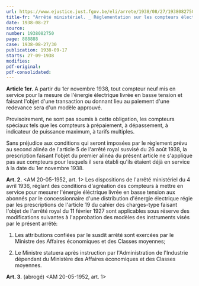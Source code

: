 ```yaml
---
url: https://www.ejustice.just.fgov.be/eli/arrete/1938/08/27/1938082750/justel
title-fr: "Arrêté ministériel. _ Réglementation sur les compteurs électriques. _ Conditions d'approbation des modèles de compteurs ordinaires servant à la mesure de l'énergie électrique livrée en basse tension."
date: 1938-08-27
source:
number: 1938082750
page: 888888
case: 1938-08-27/30
publication: 1938-09-17
starts: 27-09-1938
modifies:
pdf-original:
pdf-consolidated:
---
```


**Article 1er.** A partir du 1er novembre 1938, tout compteur neuf mis en service pour la mesure de l'énergie électrique livrée en basse tension et faisant l'objet d'une transaction ou donnant lieu au paiement d'une redevance sera d'un modèle approuvé.

Provisoirement, ne sont pas soumis à cette obligation, les compteurs spéciaux tels que les compteurs à prépaiement, à dépassement, à indicateur de puissance maximum, à tarifs multiples.

Sans préjudice aux conditions qui seront imposées par le règlement prévu au second alinéa de l'article 5 de l'arrêté royal susvisé du 26 août 1938, la prescription faisant l'objet du premier alinéa du présent article ne s'applique pas aux compteurs pour lesquels il sera établi qu'ils étaient déjà en service à la date du 1er novembre 1938.

**Art. 2.** <AM 20-05-1952, art. 1> Les dispositions de l'arrêté ministériel du 4 avril 1936, réglant des conditions d'agréation des compteurs à mettre en service pour mesurer l'énergie éléctrique livrée en basse tension aux abonnés par le concessionnaire d'une distribution d'énergie électrique régie par les prescriptions de l'article 19 du cahier des charges-type faisant l'objet de l'arrêté royal du 11 février 1927 sont applicables sous réserve des modifications suivantes à l'approbation des modèles des instruments visés par le présent arrêté:

1. Les attributions confiées par le susdit arrêté sont exercées par le Ministre des Affaires économiques et des Classes moyennes;

2. Le Ministre statuera après instruction par l'Administration de l'Industrie dépendant du Ministère des Affaires économiques et des Classes moyennes.

**Art. 3.** (abrogé) <AM 20-05-1952, art. 1>
